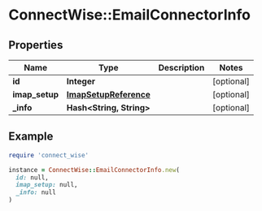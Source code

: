 # ConnectWise::EmailConnectorInfo

## Properties

| Name | Type | Description | Notes |
| ---- | ---- | ----------- | ----- |
| **id** | **Integer** |  | [optional] |
| **imap_setup** | [**ImapSetupReference**](ImapSetupReference.md) |  | [optional] |
| **_info** | **Hash&lt;String, String&gt;** |  | [optional] |

## Example

```ruby
require 'connect_wise'

instance = ConnectWise::EmailConnectorInfo.new(
  id: null,
  imap_setup: null,
  _info: null
)
```

